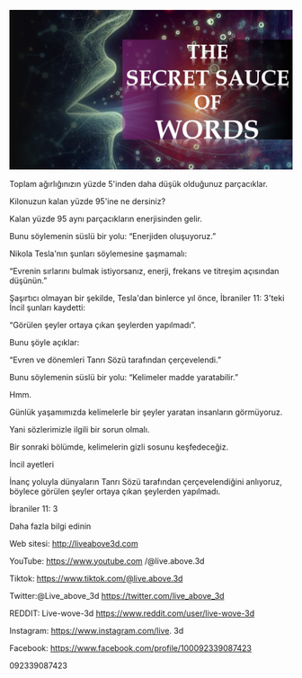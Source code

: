 ![Video cover image](../cover.jpeg "cover-photo")

Toplam ağırlığınızın yüzde 5'inden daha düşük olduğunuz parçacıklar.

Kilonuzun kalan yüzde 95'ine ne dersiniz?

Kalan yüzde 95 aynı parçacıkların enerjisinden gelir.

Bunu söylemenin süslü bir yolu: “Enerjiden oluşuyoruz.”

Nikola Tesla'nın şunları söylemesine şaşmamalı:

“Evrenin sırlarını bulmak istiyorsanız, enerji, frekans ve titreşim açısından düşünün.”

Şaşırtıcı olmayan bir şekilde, Tesla'dan binlerce yıl önce, İbraniler 11: 3'teki İncil şunları kaydetti:

“Görülen şeyler ortaya çıkan şeylerden yapılmadı”.

Bunu şöyle açıklar:

“Evren ve dönemleri Tanrı Sözü tarafından çerçevelendi.”

Bunu söylemenin süslü bir yolu: “Kelimeler madde yaratabilir.”

Hmm.

Günlük yaşamımızda kelimelerle bir şeyler yaratan insanların görmüyoruz.

Yani sözlerimizle ilgili bir sorun olmalı.

Bir sonraki bölümde, kelimelerin gizli sosunu keşfedeceğiz.

İncil ayetleri

İnanç yoluyla dünyaların Tanrı Sözü tarafından çerçevelendiğini anlıyoruz, böylece görülen şeyler ortaya çıkan şeylerden yapılmadı.

İbraniler 11: 3

Daha fazla bilgi edinin

Web sitesi: http://liveabove3d.com

YouTube: https://www.youtube.com /@live.above.3d

Tiktok: https://www.tiktok.com/@live.above.3d

Twitter:@Live_above_3d https://twitter.com/live_above_3d

REDDIT: Live-wove-3d https://www.reddit.com/user/live-wove-3d

Instagram: https://www.instagram.com/live. 3d

Facebook: https://www.facebook.com/profile/100092339087423

092339087423
